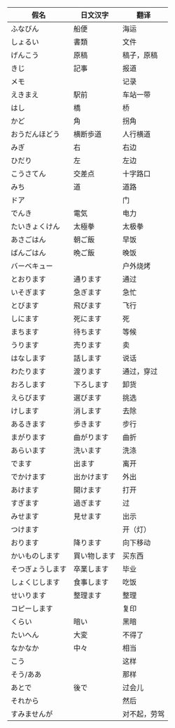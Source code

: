 |假名|日文汉字|翻译|
|-|-|-|
|ふなびん|船便|海运|
|しょるい|書類|文件|
|げんこう|原稿|稿子，原稿|
|きじ|記事|报道|
|メモ||记录|
|えきまえ|駅前|车站一带|
|はし|橋|桥|
|かど|角|拐角|
|おうだんほどう|横断歩道|人行横道|
|みぎ|右|右边|
|ひだり|左|左边|
|こうさてん|交差点|十字路口|
|みち|道|道路|
|ドア||门|
|でんき|電気|电力|
|たいきょくけん|太極拳|太极拳|
|あさごはん|朝ご飯|早饭|
|ばんごはん|晩ご飯|晚饭|
|バーベキュー||户外烧烤|
|とおります|通ります|通过|
|いそぎます|急ぎます|急忙|
|とびます|飛びます|飞行|
|しにます|死にます|死|
|まちます|待ちます|等候|
|うります|売ります|卖|
|はなします|話します|说话|
|わたります|渡ります|通过，穿过|
|おろします|下ろします|卸货|
|えらびます|選びます|挑选|
|けします|消します|去除|
|あるきます|歩きます|步行|
|まがります|曲がります|曲折|
|あらいます|洗います|洗涤|
|でます|出ます|离开|
|でかけます|出かけます|外出|
|あけます|開けます|打开|
|すぎます|過ぎます|过|
|みせます|見せます|出示|
|つけます||开（灯）|
|おります|降ります|向下移动|
|かいものします|買い物します|买东西|
|そつぎょうします|卒業します|毕业|
|しょくじします|食事します|吃饭|
|せいります|整理ます|整理|
|コピーします||复印|
|くらい|暗い|黑暗|
|たいへん|大変|不得了|
|なかなか|中々|相当|
|こう||这样|
|そう/ああ||那样|
|あとで|後で|过会儿|
|それから||然后|
|すみませんが||对不起，劳驾|